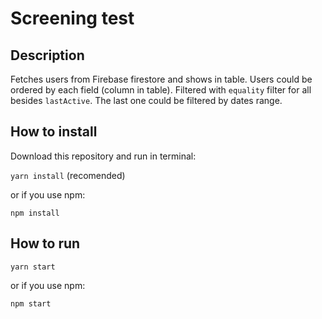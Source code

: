 # Screening test

## Description
Fetches users from Firebase firestore and shows in table. Users could be ordered by each field (column in table). Filtered with `equality` filter for all besides `lastActive`. The last one could be filtered by dates range. 

## How to install
Download this repository and run in terminal:

`yarn install` (recomended)

or if you use npm:

`npm install`

## How to run
`yarn start`

or if you use npm:

`npm start`